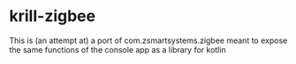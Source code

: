 # krill-zigbee
This is (an attempt at) a port of com.zsmartsystems.zigbee meant to expose the same functions of the console app as a library for kotlin
